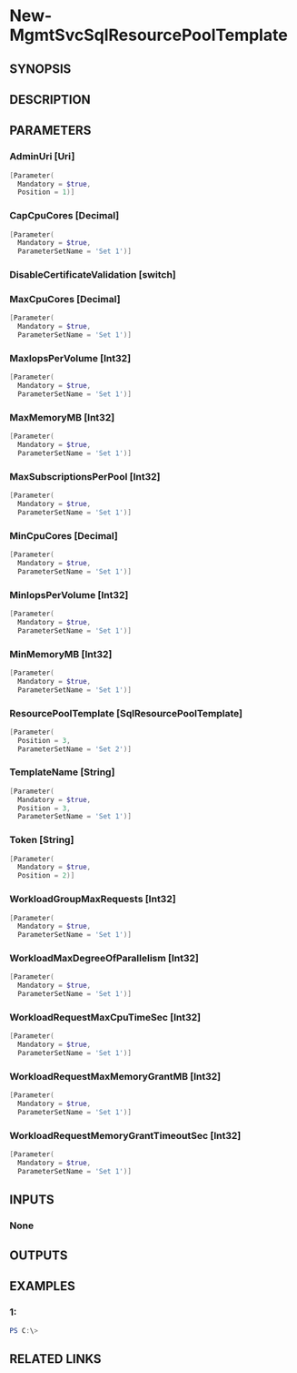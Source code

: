 ﻿# New-MgmtSvcSqlResourcePoolTemplate

## SYNOPSIS


## DESCRIPTION


## PARAMETERS

### AdminUri [Uri]

```powershell
[Parameter(
  Mandatory = $true,
  Position = 1)]
```




### CapCpuCores [Decimal]

```powershell
[Parameter(
  Mandatory = $true,
  ParameterSetName = 'Set 1')]
```




### DisableCertificateValidation [switch]




### MaxCpuCores [Decimal]

```powershell
[Parameter(
  Mandatory = $true,
  ParameterSetName = 'Set 1')]
```




### MaxIopsPerVolume [Int32]

```powershell
[Parameter(
  Mandatory = $true,
  ParameterSetName = 'Set 1')]
```




### MaxMemoryMB [Int32]

```powershell
[Parameter(
  Mandatory = $true,
  ParameterSetName = 'Set 1')]
```




### MaxSubscriptionsPerPool [Int32]

```powershell
[Parameter(
  Mandatory = $true,
  ParameterSetName = 'Set 1')]
```




### MinCpuCores [Decimal]

```powershell
[Parameter(
  Mandatory = $true,
  ParameterSetName = 'Set 1')]
```




### MinIopsPerVolume [Int32]

```powershell
[Parameter(
  Mandatory = $true,
  ParameterSetName = 'Set 1')]
```




### MinMemoryMB [Int32]

```powershell
[Parameter(
  Mandatory = $true,
  ParameterSetName = 'Set 1')]
```




### ResourcePoolTemplate [SqlResourcePoolTemplate]

```powershell
[Parameter(
  Position = 3,
  ParameterSetName = 'Set 2')]
```




### TemplateName [String]

```powershell
[Parameter(
  Mandatory = $true,
  Position = 3,
  ParameterSetName = 'Set 1')]
```




### Token [String]

```powershell
[Parameter(
  Mandatory = $true,
  Position = 2)]
```




### WorkloadGroupMaxRequests [Int32]

```powershell
[Parameter(
  Mandatory = $true,
  ParameterSetName = 'Set 1')]
```




### WorkloadMaxDegreeOfParallelism [Int32]

```powershell
[Parameter(
  Mandatory = $true,
  ParameterSetName = 'Set 1')]
```




### WorkloadRequestMaxCpuTimeSec [Int32]

```powershell
[Parameter(
  Mandatory = $true,
  ParameterSetName = 'Set 1')]
```




### WorkloadRequestMaxMemoryGrantMB [Int32]

```powershell
[Parameter(
  Mandatory = $true,
  ParameterSetName = 'Set 1')]
```




### WorkloadRequestMemoryGrantTimeoutSec [Int32]

```powershell
[Parameter(
  Mandatory = $true,
  ParameterSetName = 'Set 1')]
```





## INPUTS
### None


## OUTPUTS
### 




## EXAMPLES
### 1:

```powershell
PS C:\>

```




## RELATED LINKS

